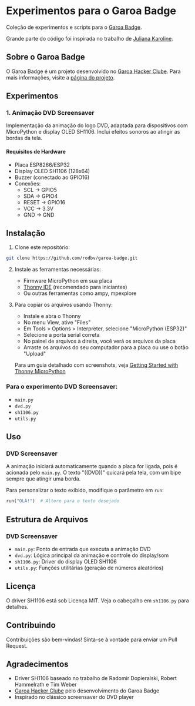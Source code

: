 # Experimentos para o Garoa Badge

Coleção de experimentos e scripts para o [Garoa Badge](https://garoa.net.br/wiki/Badge#REV._0). 

Grande parte do código foi inspirada no trabalho de [Juliana Karoline](https://github.com/julianaklulo/garoa-badge).

## Sobre o Garoa Badge

O Garoa Badge é um projeto desenvolvido no [Garoa Hacker Clube](https://garoa.net.br/). Para mais informações, visite a [página do projeto](https://garoa.net.br/wiki/Badge#REV._0).

## Experimentos

### 1. Animação DVD Screensaver

Implementação da animação do logo DVD, adaptada para dispositivos com MicroPython e display OLED SH1106. Inclui efeitos sonoros ao atingir as bordas da tela.


#### Requisitos de Hardware
- Placa ESP8266/ESP32
- Display OLED SH1106 (128x64)
- Buzzer (conectado ao GPIO16)
- Conexões:
  - SCL -> GPIO5
  - SDA -> GPIO4
  - RESET -> GPIO16
  - VCC -> 3.3V
  - GND -> GND

## Instalação

1. Clone este repositório:
```bash
git clone https://github.com/rodbv/garoa-badge.git
```

2. Instale as ferramentas necessárias:
   - Firmware MicroPython em sua placa
   - [Thonny IDE](https://thonny.org/) (recomendado para iniciantes)
   - Ou outras ferramentas como ampy, mpexplore

3. Para copiar os arquivos usando Thonny:
   - Instale e abra o Thonny
   - No menu View, ative "Files"
   - Em Tools > Options > Interpreter, selecione "MicroPython (ESP32)"
   - Selecione a porta serial correta
   - No painel de arquivos à direita, você verá os arquivos da placa
   - Arraste os arquivos do seu computador para a placa ou use o botão "Upload"
   
   Para um guia detalhado com screenshots, veja [Getting Started with Thonny MicroPython](https://randomnerdtutorials.com/getting-started-thonny-micropython-python-ide-esp32-esp8266/)

### Para o experimento DVD Screensaver:
- `main.py`
- `dvd.py`
- `sh1106.py`
- `utils.py`

## Uso

### DVD Screensaver
A animação iniciará automaticamente quando a placa for ligada, pois é acionada pelo `main.py`. O texto "((DVD))" quicará pela tela, com um bipe sempre que atingir uma borda.

Para personalizar o texto exibido, modifique o parâmetro em `run`:

```python
run("OLÁ!")  # Altere para o texto desejado
```

## Estrutura de Arquivos

### DVD Screensaver
- `main.py`: Ponto de entrada que executa a animação DVD
- `dvd.py`: Lógica principal da animação e controle do display/som
- `sh1106.py`: Driver do display OLED SH1106
- `utils.py`: Funções utilitárias (geração de números aleatórios)

## Licença

O driver SH1106 está sob Licença MIT. Veja o cabeçalho em `sh1106.py` para detalhes.

## Contribuindo

Contribuições são bem-vindas! Sinta-se à vontade para enviar um Pull Request.

## Agradecimentos

- Driver SH1106 baseado no trabalho de Radomir Dopieralski, Robert Hammelrath e Tim Weber
- [Garoa Hacker Clube](https://garoa.net.br/) pelo desenvolvimento do Garoa Badge
- Inspirado no clássico screensaver do DVD player